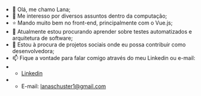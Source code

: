 - 👋 Olá, me chamo Lana;
- 👀 Me interesso por diversos assuntos dentro da computação;
- ⭐ Mando muito bem no front-end, principalmente com o Vue.js;
- 🌱 Atualmente estou procurando aprender sobre testes automatizados e arquitetura de software;
- 💞️ Estou à procura de projetos sociais onde eu possa contribuir como desenvolvedora;
- 📫 Fique a vontade para falar comigo através do meu Linkedin ou e-mail:
- - [Linkedin](https://www.linkedin.com/in/lana-s-48b896195/)
- - E-mail: lanaschuster1@gmail.com
